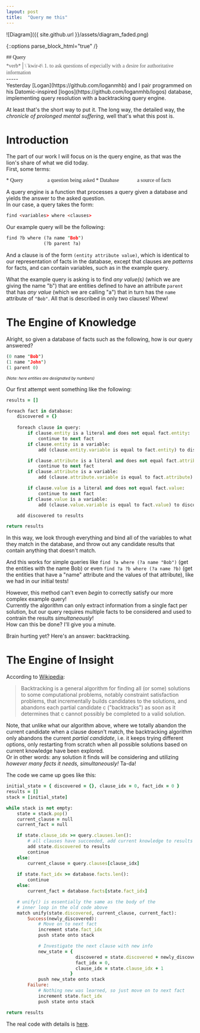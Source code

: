 ```yaml
---
layout: post
title:  "Query me this"
---
```

<style>
code {
  display: inline-block;
}
span[ib] {
  display: inline-block;
  width: 100px;
}
[serif] {
  font-family: serif;
}
[pseudo-code] {
  font-family: monospace;
}
[indent] {
  text-indent: 20px;
}
[italic] {
  font-style: italic;
}
</style>


![Diagram]({{ site.github.url }}/assets/diagram_faded.png)  
  
{::options parse_block_html="true" /}
<div serif>
## Query  
  
<div style="color: #555555">
*verb*  <span style="font-size:150%">|</span>  \ˈkwir-ē\
1. to ask questions of especially with a desire for authoritative information
</div>
</div>
-----  
<br>
Yesterday [Logan](https://github.com/loganmhb) and I pair programmed on his Datomic-inspired [logos](https://github.com/loganmhb/logos) database, implementing query resolution with a backtracking query engine.  
  
At least that's the short way to put it. The long way, the detailed way, the *chronicle of prolonged mental suffering*, well that's what this post is.  
  
# Introduction  
  
The part of our work I will focus on is the query engine, as that was the lion's share of what we did today.  
First, some terms:  
  
<div serif>
* <span ib>Query</span>a question being asked
* <span ib>Database</span>a source of facts  
</div>
  
A query engine is a function that processes a query given a database and yields the answer to the asked question.  
In our case, a query takes the form:  
  
```prolog
find <variables> where <clauses>
```
  
Our example query will be the following:
```prolog
find ?b where (?a name "Bob")
              (?b parent ?a)
```  
  
And a clause is of the form `(entity attribute value)`, which is identical to our representation of facts in the database, except that clauses are *patterns* for facts, and can contain variables, such as in the example query.
  
What the example query is asking is to find *any value(s)* (which we are giving the name "b") that are entities defined to have an attribute `parent` that has *any value* (which we are calling "a") that in turn has the `name` attribute of `"Bob"`. All that is described in only two clauses! Whew!


# The Engine of Knowledge  
  
Alright, so given a database of facts such as the following, how is our query answered?  

```prolog
(0 name "Bob")
(1 name "John")
(1 parent 0)
```
<span style="font-size:75%">*(Note: here entities are designated by numbers)*</span>  

Our first attempt went something like the following:  
```ruby
results = []

foreach fact in database:
    discovered = {}
    
    foreach clause in query:
        if clause.entity is a literal and does not equal fact.entity:
            continue to next fact
        if clause.entity is a variable:
            add (clause.entity.variable is equal to fact.entity) to discovered

        if clause.attribute is a literal and does not equal fact.attribute:
            continue to next fact
        if clause.attribute is a variable:
            add (clause.attribute.variable is equal to fact.attribute) to discovered

        if clause.value is a literal and does not equal fact.value:
            continue to next fact
        if clause.value is a variable:
            add (clause.value.variable is equal to fact.value) to discovered

    add discovered to results

return results
```
In this way, we look through everything and bind all of the variables to what they match in the database, and throw out any candidate results that contain anything that doesn't match.  
  
And this works for simple queries like `find ?a where (?a name "Bob")` (get the entities with the name Bob) or even `find ?a ?b where (?a name ?b)` (get the entities that have a "name" attribute and the values of that attribute), like we had in our initial tests!  
  
However, this method can't even *begin* to correctly satisfy our more complex example query!  
Currently the algorithm can only extract information from a single fact per solution, but our query requires multiple facts to be considered and used to contrain the results *simultaneously*!  
How can this be done? I'll give you a minute.  
  
Brain hurting yet? Here's an answer: backtracking.  
  
# The Engine of Insight  

According to [Wikipedia](https://en.wikipedia.org/wiki/Backtracking):  
  
>Backtracking is a general algorithm for finding all (or some) solutions to some computational problems, notably constraint satisfaction problems, that incrementally builds candidates to the solutions, and abandons each partial candidate c ("backtracks") as soon as it determines that c cannot possibly be completed to a valid solution.  
  
Note, that unlike what our algorithm above, where we totally abandon the current candidate when a clause doesn't match, the backtracking algorithm only abandons the current *partial candidate*, i.e. it keeps trying different options, only restarting from scratch when all possible solutions based on current knowledge have been explored.  
Or in other words: any solution it finds will be considering and utilizing *however many facts it needs, simultaneously!* Ta-da!  
  
The code we came up goes like this:  
```ruby
initial_state = { discovered = {}, clause_idx = 0, fact_idx = 0 }
results = []
stack = [initial_state]

while stack is not empty:
    state = stack.pop()
    current_clause = null
    current_fact = null     

    if state.clause_idx >= query.clauses.len():
        # all clauses have succeeded, add current knowledge to results
        add state.discovered to results
        continue
    else:
        current_clause = query.clauses[clause_idx]
    
    if state.fact_idx >= database.facts.len():
        continue
    else:
        current_fact = database.facts[state.fact_idx]

    # unify() is essentially the same as the body of the 
    # inner loop in the old code above
    match unify(state.discovered, current_clause, current_fact):
        Success(newly_discovered):
            # Move on to next fact
            increment state.fact_idx
            push state onto stack

            # Investigate the next clause with new info
            new_state = {
                          discovered = state.discovered + newly_discovered, 
                          fact_idx = 0, 
                          clause_idx = state.clause_idx + 1 
                        }
            push new_state onto stack
        Failure:
            # Nothing new was learned, so just move on to next fact
            increment state.fact_idx
            push state onto stack

return results
```
  
The real code with details is [here](https://github.com/loganmhb/logos/blob/fdccdfaaa6b953081b91012f378120acc6e85758/src/lib.rs#L148-L206).